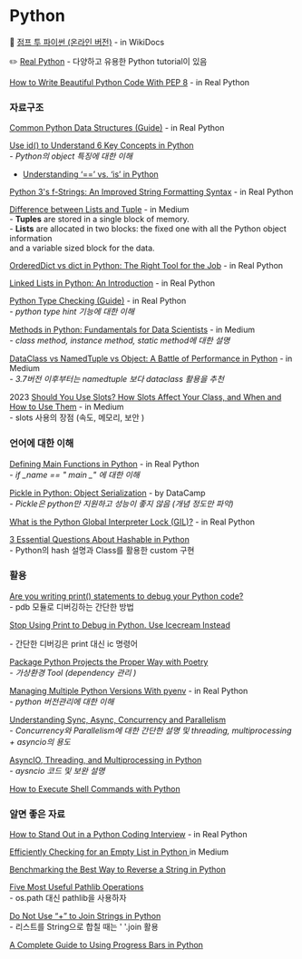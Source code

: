 # Python

📘 [점프 투 파이썬 (온라인 버전)](https://wikidocs.net/book/1) - in WikiDocs

✏️ [Real Python](https://realpython.com) - 다양하고 유용한 Python tutorial이 있음

[How to Write Beautiful Python Code With PEP 8](https://realpython.com/python-pep8/#indentation-following-line-breaks) - in Real Python

### 자료구조

[Common Python Data Structures (Guide)](https://realpython.com/python-data-structures/#collectionsordereddict-remember-the-insertion-order-of-keys) - in Real Python

[Use id() to Understand 6 Key Concepts in Python](https://medium.com/better-programming/use-id-to-understand-6-key-concepts-in-python-73e0bbd461ec)\
&#x20; \-  _Python의 object 특징에 대한 이해_

* [Understanding ‘==’ vs. ‘is’ in Python](https://medium.com/better-programming/understanding-vs-is-in-python-2f8f7ae1dd23)

[Python 3's f-Strings: An Improved String Formatting Syntax](https://realpython.com/python-f-strings/) - in Real Python

[Difference between Lists and Tuple](https://codeburst.io/difference-between-lists-and-tuple-9153fc329cd) - in Medium\
&#x20; \-  **Tuples** are stored in a single block of memory.\
&#x20; \-  **Lists** are allocated in two blocks: the fixed one with all the Python object information \
&#x20;    and a variable sized block for the data.

[OrderedDict vs dict in Python: The Right Tool for the Job](https://realpython.com/python-ordereddict/) - in Real Python

[Linked Lists in Python: An Introduction](https://realpython.com/linked-lists-python/#performance-comparison-lists-vs-linked-lists) - in Real Python

[Python Type Checking (Guide)](https://realpython.com/python-type-checking) - in Real Python\
&#x20; \-  _python type hint 기능에 대한 이해_

[Methods in Python: Fundamentals for Data Scientists](https://towardsdatascience.com/methods-in-python-fundamentals-for-data-scientists-6a9393b2c2e7) - in Medium\
&#x20; _-  class method, instance method, static method에 대한 설명_

[DataClass vs NamedTuple vs Object: A Battle of Performance in Python](https://medium.com/@jacktator/dataclass-vs-namedtuple-vs-object-for-performance-optimization-in-python-691e234253b9) - in Medium\
&#x20; _-  3.7버전 이후부터는 namedtuple 보다 dataclass 활용을 추천_

2023 [Should You Use Slots? How Slots Affect Your Class, and When and How to Use Them](https://towardsdatascience.com/should-you-use-slots-how-slots-affect-your-class-when-and-how-to-use-ab3f118abc71) - in Medium\
&#x20; \-  slots 사용의 장점 (속도, 메모리, 보안 )

### 언어에 대한 이해

[Defining Main Functions in Python](https://realpython.com/python-main-function/) - in Real Python\
&#x20; \-  _if  \_name  == " main \_" 에 대한 이해_

[Pickle in Python: Object Serialization](https://www.datacamp.com/community/tutorials/pickle-python-tutorial) - by DataCamp\
&#x20; \-  _Pickle은 python만 지원하고 성능이 좋지 않음 (개념 정도만 파악)_

[What is the Python Global Interpreter Lock (GIL)?](https://realpython.com/python-gil/) - in Real Python

[3 Essential Questions About Hashable in Python](https://medium.com/better-programming/3-essential-questions-about-hashable-in-python-33e981042bcb)\
&#x20; \-  Python의 hash 설명과 Class를 활용한 custom 구현&#x20;

### 활용

[Are you writing print() statements to debug your Python code?](https://medium.com/analytics-vidhya/are-you-writing-print-statements-to-debug-your-python-code-690e6ba098e9)\
&#x20; \-  pdb 모듈로 디버깅하는 간단한 방법&#x20;

[Stop Using Print to Debug in Python. Use Icecream Instead](https://towardsdatascience.com/stop-using-print-to-debug-in-python-use-icecream-instead-79e17b963fcc)

&#x20; \- 간단한 디버깅은 print 대신 ic 명령어

[Package Python Projects the Proper Way with Poetry](https://hackersandslackers.com/python-poetry-package-manager/)\
&#x20; _-  가상환경 Tool (dependency 관리 )_

[Managing Multiple Python Versions With pyenv](https://realpython.com/intro-to-pyenv/) - in Real Python\
&#x20; \-  _python 버전관리에 대한 이해_

[Understanding Sync, Async, Concurrency and Parallelism](https://medium.com/swlh/understanding-sync-async-concurrency-and-parallelism-166686008fa4)\
&#x20; \-  _Concurrency와 Parallelism에 대한 간단한 설명 및 threading, multiprocessing + asyncio의 용도_

[AsyncIO, Threading, and Multiprocessing in Python](https://medium.com/analytics-vidhya/asyncio-threading-and-multiprocessing-in-python-4f5ff6ca75e8)\
&#x20; \-  _aysncio 코드 및 보완 설명_

[How to Execute Shell Commands with Python](https://janakiev.com/blog/python-shell-commands/)

### 알면 좋은 자료

[How to Stand Out in a Python Coding Interview](https://realpython.com/python-coding-interview-tips/) - in Real Python

[Efficiently Checking for an Empty List in Python ](https://medium.com/swlh/efficiently-checking-for-an-empty-list-in-python-76b76099fbd3)in Medium

[Benchmarking the Best Way to Reverse a String in Python](https://medium.com/better-programming/benchmarking-the-best-way-to-reverse-a-string-in-python-9c73d87b1b1a)

[Five Most Useful Pathlib Operations](https://medium.com/swlh/five-most-useful-pathlib-operations-77f9c96790b3)\
&#x20; \- os.path 대신 pathlib을 사용하자&#x20;

[Do Not Use “+” to Join Strings in Python](https://towardsdatascience.com/do-not-use-to-join-strings-in-python-f89908307273)\
&#x20; \-  리스트를 String으로 합칠 때는 ' '.join 활용

[A Complete Guide to Using Progress Bars in Python](https://towardsdatascience.com/a-complete-guide-to-using-progress-bars-in-python-aa7f4130cda8)
